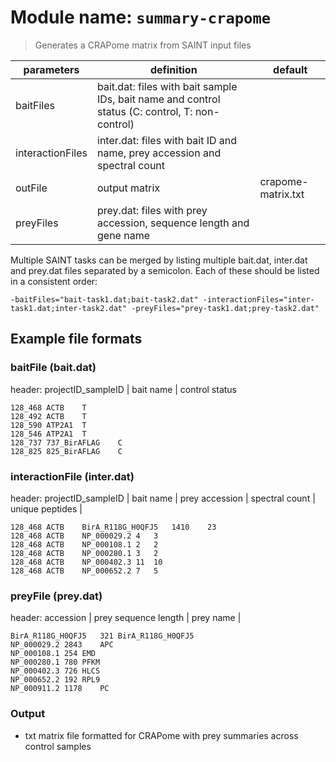 # Module name: `summary-crapome`

> Generates a CRAPome matrix from SAINT input files

| parameters | definition | default |
|------------|------------|---------|
| baitFiles | bait.dat: files with bait sample IDs, bait name and control status (C: control, T: non-control)  | |
| interactionFiles | inter.dat: files with bait ID and name, prey accession and spectral count  | |
| outFile | output matrix | crapome-matrix.txt |
| preyFiles | prey.dat: files with prey accession, sequence length and gene name | |

Multiple SAINT tasks can be merged by listing multiple bait.dat, inter.dat and prey.dat files separated by a semicolon. Each of these should be listed in a consistent order:
```
-baitFiles="bait-task1.dat;bait-task2.dat" -interactionFiles="inter-task1.dat;inter-task2.dat" -preyFiles="prey-task1.dat;prey-task2.dat"
```

## Example file formats

### baitFile (bait.dat)

header: projectID_sampleID | bait name | control status
```
128_468	ACTB	T
128_492	ACTB	T
128_590	ATP2A1	T
128_546	ATP2A1	T
128_737	737_BirAFLAG	C
128_825	825_BirAFLAG	C
```

### interactionFile (inter.dat)
header: projectID_sampleID | bait name | prey accession | spectral count | unique peptides |
```
128_468	ACTB	BirA_R118G_H0QFJ5	1410	23
128_468	ACTB	NP_000029.2	4	3
128_468	ACTB	NP_000108.1	2	2
128_468	ACTB	NP_000280.1	3	2
128_468	ACTB	NP_000402.3	11	10
128_468	ACTB	NP_000652.2	7	5
```

### preyFile (prey.dat)
header: accession | prey sequence length | prey name |
```
BirA_R118G_H0QFJ5	321	BirA_R118G_H0QFJ5
NP_000029.2	2843	APC
NP_000108.1	254	EMD
NP_000280.1	780	PFKM
NP_000402.3	726	HLCS
NP_000652.2	192	RPL9
NP_000911.2	1178	PC
```

### Output
* txt matrix file formatted for CRAPome with prey summaries across control samples